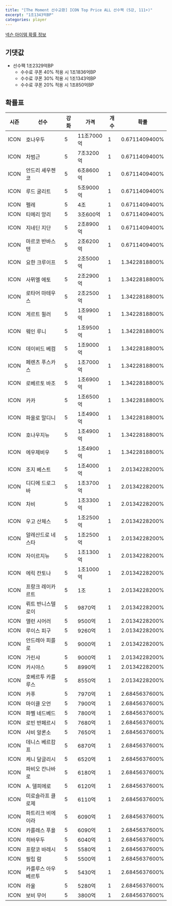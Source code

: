 ```yaml
---
title: "[The Moment 선수교환] ICON Top Price ALL 선수팩 (5강, 111+)"
excerpt: "1조1343억BP"
categories: player
---
```

[넥슨 아이템 확률 정보](http://iteminfo.nexon.com/probability/fo4?sn=6722)

## 기댓값
- 선수팩 1조2329억BP
  - 수수료 쿠폰 40% 적용 시 1조1836억BP
  - 수수료 쿠폰 30% 적용 시 1조1343억BP
  - 수수료 쿠폰 20% 적용 시 1조850억BP


## 확률표

|시즌|선수|강화|가격|개수|확률|
|---|---|---|---|---|---|
|ICON|호나우두|5|11조7000억|1|0.6711409400%|
|ICON|차범근|5|7조3200억|1|0.6711409400%|
|ICON|안드리 셰우첸코|5|6조8600억|1|0.6711409400%|
|ICON|루드 굴리트|5|5조9000억|1|0.6711409400%|
|ICON|펠레|5|4조|1|0.6711409400%|
|ICON|티에리 앙리|5|3조600억|1|0.6711409400%|
|ICON|지네딘 지단|5|2조8900억|1|0.6711409400%|
|ICON|마르코 반바스텐|5|2조6200억|1|0.6711409400%|
|ICON|요한 크루이프|5|2조5000억|1|1.3422818800%|
|ICON|사뮈엘 에토|5|2조2900억|1|1.3422818800%|
|ICON|로타어 마테우스|5|2조2500억|1|1.3422818800%|
|ICON|게르트 뮐러|5|1조9900억|1|1.3422818800%|
|ICON|웨인 루니|5|1조9500억|1|1.3422818800%|
|ICON|데이비드 베컴|5|1조9000억|1|1.3422818800%|
|ICON|페렌츠 푸스카스|5|1조7000억|1|1.3422818800%|
|ICON|로베르토 바조|5|1조6900억|1|1.3422818800%|
|ICON|카카|5|1조6500억|1|1.3422818800%|
|ICON|파올로 말디니|5|1조4900억|1|1.3422818800%|
|ICON|호나우지뉴|5|1조4900억|1|1.3422818800%|
|ICON|에우제비우|5|1조4900억|1|1.3422818800%|
|ICON|조지 베스트|5|1조4000억|1|2.0134228200%|
|ICON|디디에 드로그바|5|1조3700억|1|2.0134228200%|
|ICON|차비|5|1조3300억|1|2.0134228200%|
|ICON|우고 산체스|5|1조2500억|1|2.0134228200%|
|ICON|알레산드로 네스타|5|1조2500억|1|2.0134228200%|
|ICON|자이르지뉴|5|1조1300억|1|2.0134228200%|
|ICON|에릭 칸토나|5|1조1000억|1|2.0134228200%|
|ICON|프랑크 레이카르트|5|1조|1|2.0134228200%|
|ICON|뤼트 반니스텔로이|5|9870억|1|2.0134228200%|
|ICON|앨런 시어러|5|9500억|1|2.0134228200%|
|ICON|루이스 피구|5|9260억|1|2.0134228200%|
|ICON|안드레아 피를로|5|9000억|1|2.0134228200%|
|ICON|가린샤|5|9000억|1|2.0134228200%|
|ICON|카시야스|5|8990억|1|2.0134228200%|
|ICON|호베르투 카를루스|5|8550억|1|2.0134228200%|
|ICON|카푸|5|7970억|1|2.6845637600%|
|ICON|마이클 오언|5|7900억|1|2.6845637600%|
|ICON|파벨 네드베드|5|7800억|1|2.6845637600%|
|ICON|로빈 반페르시|5|7680억|1|2.6845637600%|
|ICON|샤비 알론소|5|7650억|1|2.6845637600%|
|ICON|데니스 베르캄프|5|6870억|1|2.6845637600%|
|ICON|케니 달글리시|5|6520억|1|2.6845637600%|
|ICON|파비오 칸나바로|5|6180억|1|2.6845637600%|
|ICON|A. 델피에로|5|6120억|1|2.6845637600%|
|ICON|미로슬라프 클로제|5|6110억|1|2.6845637600%|
|ICON|파트리크 비에이라|5|6090억|1|2.6845637600%|
|ICON|카를레스 푸욜|5|6090억|1|2.6845637600%|
|ICON|히바우두|5|6040억|1|2.6845637600%|
|ICON|프랑코 바레시|5|5580억|1|2.6845637600%|
|ICON|필립 람|5|5500억|1|2.6845637600%|
|ICON|카를루스 아우베르투|5|5430억|1|2.6845637600%|
|ICON|라울|5|5280억|1|2.6845637600%|
|ICON|보비 무어|5|3800억|1|2.6845637600%|
